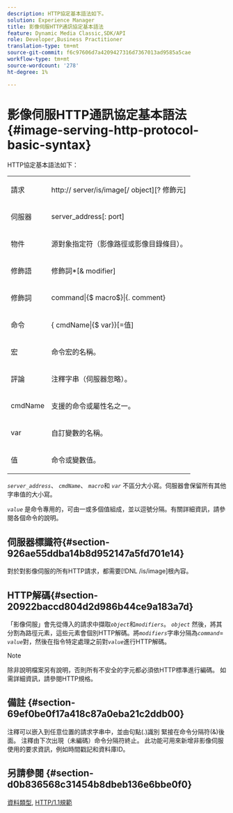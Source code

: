 ```yaml
---
description: HTTP協定基本語法如下。
solution: Experience Manager
title: 影像伺服HTTP通訊協定基本語法
feature: Dynamic Media Classic,SDK/API
role: Developer,Business Practitioner
translation-type: tm+mt
source-git-commit: f6c97606d7a4209427316d7367013ad9585a5cae
workflow-type: tm+mt
source-wordcount: '278'
ht-degree: 1%

---
```



# 影像伺服HTTP通訊協定基本語法{#image-serving-http-protocol-basic-syntax}

HTTP協定基本語法如下：

<table id="simpletable_854C20D4C42247B99D9F123543C17E7C"> 
 <tr class="strow"> 
  <td class="stentry"> <p><span class="codeph"> <span class="varname"> 請求</span> </span> </p> </td> 
  <td class="stentry"> <p> <span class="filepath">http://<span class="varname"> server</span>/is/image[/<span class="varname"> object</span>][?<span class="varname"> 修飾元</span>]</span> </p> </td> 
 </tr> 
 <tr class="strow"> 
  <td class="stentry"> <p><span class="codeph"> <span class="varname"> 伺服器  </span> </span> </p></td> 
  <td class="stentry"> <p> <span class="codeph"> <span class="varname"> server_address</span>[:<span class="varname"> port</span>]</span> </p> </td> 
 </tr> 
 <tr class="strow"> 
  <td class="stentry"> <p><span class="codeph"> <span class="varname"> 物件</span> </span> </p></td> 
  <td class="stentry"> <p>源對象指定符（影像路徑或影像目錄條目）。 </p> </td> 
 </tr> 
 <tr class="strow"> 
  <td class="stentry"> <p><span class="codeph"> <span class="varname"> 修飾語</span> </span> </p></td> 
  <td class="stentry"> <p><span class="codeph"> <span class="varname"> 修飾詞</span>*[&amp;<span class="varname"> modifier</span>]</span> </p> </td> 
 </tr> 
 <tr class="strow"> 
  <td class="stentry"> <p><span class="codeph"> <span class="varname"> 修飾詞</span> </span> </p></td> 
  <td class="stentry"> <p><span class="codeph">command|{$<span class="varname"> macro</span>$}|{.<span class="varname"> comment</span>}</span> </p></td> 
 </tr> 
 <tr class="strow"> 
  <td class="stentry"> <p><span class="codeph"> <span class="varname"> 命令</span> </span> </p> </td> 
  <td class="stentry"> <p>{<span class="varname"> cmdName</span>|{$<span class="varname"> var</span>}}[=<span class="varname">值</span>] </p></td> 
 </tr> 
 <tr class="strow"> 
  <td class="stentry"> <p><span class="codeph"> <span class="varname"> 宏</span> </span> </p> </td> 
  <td class="stentry"> <p>命令宏的名稱。</p></td> 
 </tr> 
 <tr class="strow"> 
  <td class="stentry"> <p><span class="codeph"> <span class="varname"> 評論</span> </span> </p></td> 
  <td class="stentry"> <p>注釋字串（伺服器忽略）。</p></td> 
 </tr> 
 <tr class="strow"> 
  <td class="stentry"> <p><span class="codeph"> <span class="varname"> cmdName</span> </span> </p></td> 
  <td class="stentry"> <p>支援的命令或屬性名之一。</p></td> 
 </tr> 
 <tr class="strow"> 
  <td class="stentry"> <p><span class="codeph"> <span class="varname"> var</span> </span> </p> </td> 
  <td class="stentry"> <p>自訂變數的名稱。</p></td> 
 </tr> 
 <tr class="strow"> 
  <td class="stentry"> <p><span class="codeph"> <span class="varname"> 值</span> </span> </p></td> 
  <td class="stentry"> <p>命令或變數值。 </p></td> 
 </tr> 
</table>

*`server_address`*、 *`cmdName`*、 *`macro`*&#x200B;和 *`var`* 不區分大小寫。伺服器會保留所有其他字串值的大小寫。

*`value`* 是命令專用的，可由一或多個值組成，並以逗號分隔。有關詳細資訊，請參閱各個命令的說明。

## 伺服器標識符{#section-926ae55ddba14b8d952147a5fd701e14}

對於對影像伺服的所有HTTP請求，都需要[!DNL /is/image]根內容。

## HTTP解碼{#section-20922baccd804d2d986b44ce9a183a7d}

「影像伺服」會先從傳入的請求中擷取&#x200B;*`object`*&#x200B;和&#x200B;*`modifiers`*。 *`object`* 然後，將其分割為路徑元素，這些元素會個別HTTP解碼。將&#x200B;*`modifiers`*&#x200B;字串分隔為&#x200B;*`command`*= *`value`*&#x200B;對，然後在指令特定處理之前對&#x200B;*`value`*&#x200B;進行HTTP解碼。

>[!NOTE]
>
>除非說明檔案另有說明，否則所有不安全的字元都必須依HTTP標準進行編碼。 如需詳細資訊，請參閱HTTP規格。

## 備註 {#section-69ef0be0f17a418c87a0eba21c2ddb00}

注釋可以嵌入到任意位置的請求字串中，並由句點(.)識別 緊接在命令分隔符(&amp;)後面。 注釋由下次出現（未編碼）命令分隔符終止。 此功能可用來新增非影像伺服使用的要求資訊，例如時間戳記和資料庫ID。

## 另請參閱 {#section-d0b836568c31454b8dbeb136e6bbe0f0}

[資料類型](../../../../../is-api/http-ref/image-serving-api-ref/c-http-protocol-reference/c-data-types/c-data-types.md#concept-49455c12df954bb5919cdd8d5ccc85fa), [HTTP/1.1規範](http://www.w3.org/Protocols/rfc2616/rfc2616.html)
